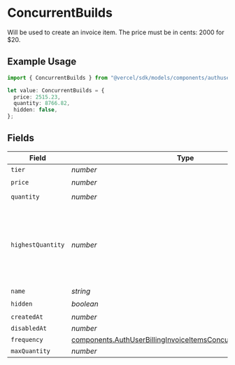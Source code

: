 # ConcurrentBuilds

Will be used to create an invoice item. The price must be in cents: 2000 for $20.

## Example Usage

```typescript
import { ConcurrentBuilds } from "@vercel/sdk/models/components/authuser.js";

let value: ConcurrentBuilds = {
  price: 2515.23,
  quantity: 8766.82,
  hidden: false,
};
```

## Fields

| Field                                                                                                                                              | Type                                                                                                                                               | Required                                                                                                                                           | Description                                                                                                                                        |
| -------------------------------------------------------------------------------------------------------------------------------------------------- | -------------------------------------------------------------------------------------------------------------------------------------------------- | -------------------------------------------------------------------------------------------------------------------------------------------------- | -------------------------------------------------------------------------------------------------------------------------------------------------- |
| `tier`                                                                                                                                             | *number*                                                                                                                                           | :heavy_minus_sign:                                                                                                                                 | N/A                                                                                                                                                |
| `price`                                                                                                                                            | *number*                                                                                                                                           | :heavy_check_mark:                                                                                                                                 | N/A                                                                                                                                                |
| `quantity`                                                                                                                                         | *number*                                                                                                                                           | :heavy_check_mark:                                                                                                                                 | N/A                                                                                                                                                |
| `highestQuantity`                                                                                                                                  | *number*                                                                                                                                           | :heavy_minus_sign:                                                                                                                                 | The highest quantity in the current period. Used to render the correct enable/disable UI for add-ons.                                              |
| `name`                                                                                                                                             | *string*                                                                                                                                           | :heavy_minus_sign:                                                                                                                                 | N/A                                                                                                                                                |
| `hidden`                                                                                                                                           | *boolean*                                                                                                                                          | :heavy_check_mark:                                                                                                                                 | N/A                                                                                                                                                |
| `createdAt`                                                                                                                                        | *number*                                                                                                                                           | :heavy_minus_sign:                                                                                                                                 | N/A                                                                                                                                                |
| `disabledAt`                                                                                                                                       | *number*                                                                                                                                           | :heavy_minus_sign:                                                                                                                                 | N/A                                                                                                                                                |
| `frequency`                                                                                                                                        | [components.AuthUserBillingInvoiceItemsConcurrentBuildsFrequency](../../models/components/authuserbillinginvoiceitemsconcurrentbuildsfrequency.md) | :heavy_minus_sign:                                                                                                                                 | N/A                                                                                                                                                |
| `maxQuantity`                                                                                                                                      | *number*                                                                                                                                           | :heavy_minus_sign:                                                                                                                                 | N/A                                                                                                                                                |
